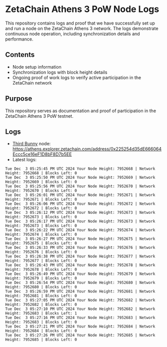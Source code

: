 # ZetaChain Athens 3 PoW Node Logs
This repository contains logs and proof that we have successfully set up and run a node on the ZetaChain Athens 3 network. The logs demonstrate continuous node operation, including synchronization details and performance.

## Contents
- Node setup information
- Synchronization logs with block height details
- Ongoing proof of work logs to verify active participation in the ZetaChain network

## Purpose
This repository serves as documentation and proof of participation in the ZetaChain Athens 3 PoW testnet.

## Logs

- [Third Bunny](https://thirdbunny.xyz/) node: https://athens.explorer.zetachain.com/address/0x225254d35dE666064Eccc5ce16eF1D8bF8D7b5EE
- Latest logs:
```
Tue Dec  3 05:25:45 PM UTC 2024 Your Node Height: 7952668 | Network Height: 7952668 | Blocks Left: 0
Tue Dec  3 05:25:50 PM UTC 2024 Your Node Height: 7952669 | Network Height: 7952669 | Blocks Left: 0
Tue Dec  3 05:25:56 PM UTC 2024 Your Node Height: 7952670 | Network Height: 7952670 | Blocks Left: 0
Tue Dec  3 05:26:01 PM UTC 2024 Your Node Height: 7952671 | Network Height: 7952671 | Blocks Left: 0
Tue Dec  3 05:26:06 PM UTC 2024 Your Node Height: 7952672 | Network Height: 7952672 | Blocks Left: 0
Tue Dec  3 05:26:12 PM UTC 2024 Your Node Height: 7952673 | Network Height: 7952673 | Blocks Left: 0
Tue Dec  3 05:26:17 PM UTC 2024 Your Node Height: 7952673 | Network Height: 7952673 | Blocks Left: 0
Tue Dec  3 05:26:22 PM UTC 2024 Your Node Height: 7952674 | Network Height: 7952674 | Blocks Left: 0
Tue Dec  3 05:26:27 PM UTC 2024 Your Node Height: 7952675 | Network Height: 7952675 | Blocks Left: 0
Tue Dec  3 05:26:33 PM UTC 2024 Your Node Height: 7952676 | Network Height: 7952676 | Blocks Left: 0
Tue Dec  3 05:26:38 PM UTC 2024 Your Node Height: 7952677 | Network Height: 7952677 | Blocks Left: 0
Tue Dec  3 05:26:43 PM UTC 2024 Your Node Height: 7952678 | Network Height: 7952678 | Blocks Left: 0
Tue Dec  3 05:26:49 PM UTC 2024 Your Node Height: 7952679 | Network Height: 7952679 | Blocks Left: 0
Tue Dec  3 05:26:54 PM UTC 2024 Your Node Height: 7952680 | Network Height: 7952680 | Blocks Left: 0
Tue Dec  3 05:26:59 PM UTC 2024 Your Node Height: 7952681 | Network Height: 7952681 | Blocks Left: 0
Tue Dec  3 05:27:05 PM UTC 2024 Your Node Height: 7952682 | Network Height: 7952682 | Blocks Left: 0
Tue Dec  3 05:27:10 PM UTC 2024 Your Node Height: 7952682 | Network Height: 7952683 | Blocks Left: 1
Tue Dec  3 05:27:16 PM UTC 2024 Your Node Height: 7952683 | Network Height: 7952683 | Blocks Left: 0
Tue Dec  3 05:27:21 PM UTC 2024 Your Node Height: 7952684 | Network Height: 7952684 | Blocks Left: 0
Tue Dec  3 05:27:26 PM UTC 2024 Your Node Height: 7952685 | Network Height: 7952685 | Blocks Left: 0
```
